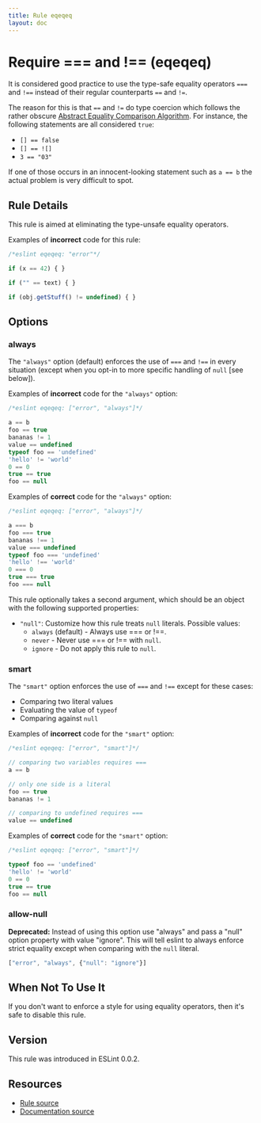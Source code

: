 ```yaml
---
title: Rule eqeqeq
layout: doc
---
```

<!-- Note: No pull requests accepted for this file. See README.md in the root directory for details. -->

# Require === and !== (eqeqeq)

It is considered good practice to use the type-safe equality operators `===` and `!==` instead of their regular counterparts `==` and `!=`.

The reason for this is that `==` and `!=` do type coercion which follows the rather obscure [Abstract Equality Comparison Algorithm](http://www.ecma-international.org/ecma-262/5.1/#sec-11.9.3).
For instance, the following statements are all considered `true`:

* `[] == false`
* `[] == ![]`
* `3 == "03"`

If one of those occurs in an innocent-looking statement such as `a == b` the actual problem is very difficult to spot.

## Rule Details

This rule is aimed at eliminating the type-unsafe equality operators.

Examples of **incorrect** code for this rule:

```js
/*eslint eqeqeq: "error"*/

if (x == 42) { }

if ("" == text) { }

if (obj.getStuff() != undefined) { }
```

## Options

### always

The `"always"` option (default) enforces the use of `===` and `!==` in every situation (except when you opt-in to more specific handling of `null` [see below]).

Examples of **incorrect** code for the `"always"` option:

```js
/*eslint eqeqeq: ["error", "always"]*/

a == b
foo == true
bananas != 1
value == undefined
typeof foo == 'undefined'
'hello' != 'world'
0 == 0
true == true
foo == null

```

Examples of **correct** code for the `"always"` option:

```js
/*eslint eqeqeq: ["error", "always"]*/

a === b
foo === true
bananas !== 1
value === undefined
typeof foo === 'undefined'
'hello' !== 'world'
0 === 0
true === true
foo === null

```

This rule optionally takes a second argument, which should be an object with the following supported properties:

* `"null"`: Customize how this rule treats `null` literals. Possible values:
    * `always` (default) - Always use === or !==.
    * `never` - Never use === or !== with `null`.
    * `ignore` - Do not apply this rule to `null`.

### smart

The `"smart"` option enforces the use of `===` and `!==` except for these cases:

* Comparing two literal values
* Evaluating the value of `typeof`
* Comparing against `null`

Examples of **incorrect** code for the `"smart"` option:

```js
/*eslint eqeqeq: ["error", "smart"]*/

// comparing two variables requires ===
a == b

// only one side is a literal
foo == true
bananas != 1

// comparing to undefined requires ===
value == undefined
```

Examples of **correct** code for the `"smart"` option:

```js
/*eslint eqeqeq: ["error", "smart"]*/

typeof foo == 'undefined'
'hello' != 'world'
0 == 0
true == true
foo == null
```

### allow-null

**Deprecated:** Instead of using this option use "always" and pass a "null" option property with value "ignore". This will tell eslint to always enforce strict equality except when comparing with the `null` literal.

```js
["error", "always", {"null": "ignore"}]
```

## When Not To Use It

If you don't want to enforce a style for using equality operators, then it's safe to disable this rule.

## Version

This rule was introduced in ESLint 0.0.2.

## Resources

* [Rule source](https://github.com/eslint/eslint/tree/master/lib/rules/eqeqeq.js)
* [Documentation source](https://github.com/eslint/eslint/tree/master/docs/rules/eqeqeq.md)
